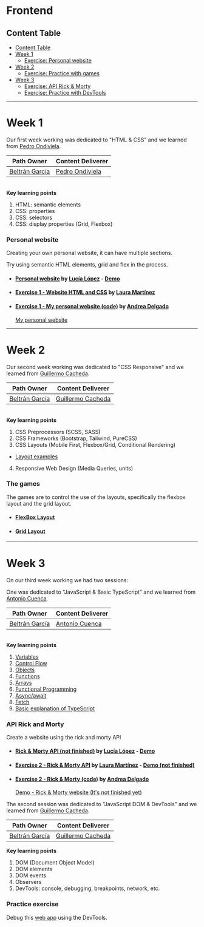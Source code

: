 # Frontend

## Content Table
- [Content Table](#content-table)
- [Week 1](#week-1)
  - [Exercise: Personal website](#personal-website)
- [Week 2](#week-2)
  - [Exercise: Practice with games](#the-games)
- [Week 3](#week-3)
  - [Exercise: API Rick & Morty](#api-rick-and-morty)
  - [Exercise: Practice with DevTools](#practice-exercise)


----------------------------------------------------------------
# Week 1
Our first week working was dedicated to "HTML & CSS" and we learned from [Pedro Ondiviela](https://github.com/PedroOndh).

| **Path Owner** | **Content Deliverer** | 
| --- | --- | 
| [Beltrán García](https://github.com/tiborux) | [Pedro Ondiviela](https://github.com/PedroOndh)|

\
**Key learning points** <!-- (Do not change this line!!!) -->
1. HTML: semantic elements
2. CSS: properties
3. CSS: selectors
4. CSS: display properties (Grid, Flexbox)

### Personal website
Creating your own personal website, it can have multiple sections.

Try using semantic HTML elements, grid and flex in the process.
- #### [Personal website](https://github.com/zhuzilu/personal-website/) by [Lucía López](https://github.com/zhuzilu) - [Demo](https://zhuzilu.github.io/personal-website/src/index.html)
- #### [Exercise 1 - Website HTML and CSS](https://github.com/lauramargar/EJ1-HTML-CSS.git) by [Laura Martínez](https://github.com/lauramargar)
- #### [Exercise 1 - My personal website (code)](https://github.com/andreadlgdo/andrea-HTMLCSS-week1) by [Andrea Delgado](https://github.com/andreadlgdo) 
  [My personal website](https://andreadlgdo.github.io/andrea-HTMLCSS-week1/src/index.html) 

----------------------------------------------------------------

# Week 2
Our second week working was dedicated to "CSS Responsive" and we learned from [Guillermo Cacheda](https://github.com/CachedaCodes).

| **Path Owner** | **Content Deliverer** | 
| --- | --- | 
| [Beltrán García](https://github.com/tiborux) | [Guillermo Cacheda](https://github.com/CachedaCodes)| 

\
**Key learning points** <!-- (Do not change this line!!!) -->
1. CSS Preprocessors (SCSS, SASS)
2. CSS Frameworks (Bootstrap, Tailwind, PureCSS)
3. CSS Layouts (Mobile First, Flexbox/Grid, Conditional Rendering)
  - [Layout examples](https://codepen.io/collection/kNGVpq?cursor=eyJjb2xsZWN0aW9uX2lkIjoia05HVnBxIiwiY29sbGVjdGlvbl90b2tlbiI6bnVsbCwibGltaXQiOjQsIm1heF9pdGVtcyI6NSwib2Zmc2V0IjowLCJwYWdlIjoxLCJzb3J0X2J5IjoicG9zaXRpb24iLCJzb3J0X29yZGVyIjoiQXNjIn0=)
4. Responsive Web Design (Media Queries, units)

### The games
The games are to control the use of the layouts, specifically the flexbox layout and the grid layout.

- #### [FlexBox Layout](https://flexboxfroggy.com)
- #### [Grid Layout](https://cssgridgarden.com)

----------------------------------------------------------------

# Week 3
On our third week working we had two sessions:

One was dedicated to "JavaScript & Basic TypeScript" and we learned from [Antonio Cuenca](https://github.com/antonioc-empathy).

| **Path Owner** | **Content Deliverer** | 
| --- | --- | 
| [Beltrán García](https://github.com/tiborux) | [Antonio Cuenca](https://github.com/antonioc-empathy)| 

\
**Key learning points** <!-- (Do not change this line!!!) -->
1. [Variables](https://searchbroker.atlassian.net/wiki/spaces/~515286385/pages/3753476188/01.+Variables)
2. [Control Flow](https://searchbroker.atlassian.net/wiki/spaces/~515286385/pages/3753640038/02.+Control+Flow)
3. [Objects](https://searchbroker.atlassian.net/wiki/spaces/~515286385/pages/3753181346/03.+Objects)
4. [Functions](https://searchbroker.atlassian.net/wiki/spaces/~515286385/pages/3753181353/04.+Functions)
5. [Arrays](https://searchbroker.atlassian.net/wiki/spaces/~515286385/pages/3752460411/05.+Arrays)
6. [Functional Programming](https://searchbroker.atlassian.net/wiki/spaces/~515286385/pages/3753476195/06.+Functional+Programming)
7. [Async/await](https://searchbroker.atlassian.net/wiki/spaces/~515286385/pages/3753246877/07.+Async+await)
8. [Fetch](https://searchbroker.atlassian.net/wiki/spaces/~515286385/pages/3753148543/08.+Fetch)
9. [Basic explanation of TypeScript](https://searchbroker.atlassian.net/wiki/spaces/~515286385/pages/3753148564/09.+Basic+explanation+of+TypeScript)

### API Rick and Morty
Create a website using the rick and morty API

- #### [Rick & Morty API (not finished)](https://github.com/zhuzilu/rick-morty-api) by [Lucía López](https://github.com/zhuzilu) - [Demo](https://jocular-beijinho-80e89a.netlify.app/)
- #### [Exercise 2 - Rick & Morty API](https://github.com/lauramargar/RickyMorty) by [Laura Martínez](https://github.com/lauramargar) - [Demo (not finished)](https://lauramargar.github.io/RickyMorty/www/index.html)
- #### [Exercise 2 - Rick & Morty (code)](https://github.com/andreadlgdo/andrea-js-week3) by [Andrea Delgado](https://github.com/andreadlgdo) 
  [Demo - Rick & Morty website (It's not finished yet)](https://andreadlgdo.github.io/andrea-js-week3/src/index.html) 
  
The second session was dedicated to "JavaScript DOM & DevTools" and we learned from [Guillermo Cacheda](https://github.com/CachedaCodes).

| **Path Owner** | **Content Deliverer** | 
| --- | --- | 
| [Beltrán García](https://github.com/tiborux) | [Guillermo Cacheda](https://github.com/CachedaCodes)| \ 


**Key learning points** <!-- (Do not change this line!!!) -->
1. DOM (Document Object Model)
2. DOM elements
3. DOM events
4. Observers
5. DevTools: console, debugging, breakpoints, network, etc.

### Practice exercise
Debug this [web app](https://codepen.io/CachedaCodes/pen/yLjmJEK?editors=0010) using the DevTools.

